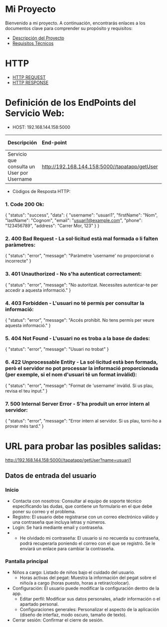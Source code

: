 # Mi Proyecto

Bienvenido a mi proyecto. A continuación, encontrarás enlaces a los documentos clave para comprender su propósito y requisitos:

- [Descripción del Proyecto](descripcion.md)
- [Requisitos Técnicos](requisitos.md)

# HTTP

- [HTTP REQUEST](HTTPRequest.md)
- [HTTP RESPONSE](HTTPResponse.md)

# Definición de los EndPoints del Servicio Web:
  - HOST: 192.168.144.158:5000

| Descripción  | End-point     | Method     |Tipus de petició|Parametres|
| :---        |  :---        |  :---        |  :---         |  :---     |
| Servicio que consulta un User por Username  | http://192.168.144.158:5000//tapatapp/getUser |GET | application/json |  username |
  
  - Còdigos de Resposta HTTP:
    
### 1. Code 200 Ok:
{
"status": "success",
  "data": {
    "username": "usuari1",
    "firstName": "Nom",
    "lastName": "Cognom",
    "email": "usuari1@example.com",
    "phone": "123456789",
    "address": "Carrer Mor, 123"
    }
}

### 2. 400 Bad Request - La sol·licitud està mal formada o li falten paràmetres:
{
"status": "error",
  "message": "Paràmetre 'username' no proporcionat o incorrecte"
}
### 3. 401 Unauthorized - No s'ha autenticat correctament:
{
  "status": "error",
  "message": "No autoritzat. Necessites autenticar-te per accedir a aquesta informació."
}
### 4. 403 Forbidden - L'usuari no té permís per consultar la informació:
{
  "status": "error",
  "message": "Accés prohibit. No tens permís per veure aquesta informació."
}

### 5. 404 Not Found - L'usuari no es troba a la base de dades:
{
  "status": "error",
  "message": "Usuari no trobat"
}
### 6. 422 Unprocessable Entity - La sol·licitud està ben formada, però el servidor no pot processar la informació proporcionada (per exemple, si el nom d'usuari té un format invàlid):
{
  "status": "error",
  "message": "Format de 'username' invàlid. 
  Si us plau, revisa el teu input."
}

### 7. 500 Internal Server Error - S'ha produït un error intern al servidor:
{
  "status": "error",
  "message": "Error intern al servidor. Si us plau, torni-ho a provar més tard."
}
# URL para probar las posibles salidas:
http://192.168.144.158:5000//tapatapp/getUser?name=usuari1

## Datos de entrada del usuario

### Inicio

- Contacta con nosotros: Consultar al equipo de soporte técnico especificando las dudas, que contiene un formulario en el que debe poner su correo y el problema.
- Registro: El usuario debe registrarse con un correo electrónico válido y una contraseña que incluya letras y números.
- Login: Se hará mediante email y contraseña.
- - He olvidado mi contraseña: El usuario si no recuerda su contraseña, podrá recuperarla poniendo el correo con el que se registró. Se le enviará un enlace para cambiar la contraseña.

### Pantalla principal

- Niños a cargo: Listado de niños bajo el cuidado del usuario.
  - Horas activas del pegat: Muestra la información del pegat sobre el niño/a a cargo (horas puesto, horas a retirar/colocar).
- Configuración: El usuario puede modificar la configuración dentro de la app.
  - Editar perfil: Modificar sus datos personales, añadir información o el apartado personal.
  - Configuraciones generales: Personalizar el aspecto de la aplicación (diseño de interfaz, modo oscuro, tamaño de texto).
- Cerrar sesión: Confirmar el cierre de sesión.

